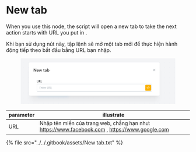 # New tab

When you use this node, the script will open a new tab to take the next action starts with URL you put in .

Khi bạn sử dụng nút này, tập lệnh sẽ mở một tab mới để thực hiện hành động tiếp theo bắt đầu bằng URL bạn nhập.



<figure><img src="../../.gitbook/assets/new tab.png" alt=""><figcaption></figcaption></figure>

| parameter | illustrate                                                                                     |
| --------- | ---------------------------------------------------------------------------------------------- |
| URL       | Nhập tên miền của trang web, chẳng hạn như: https://www.facebook.com , https://www.google.com  |

{% file src="../../.gitbook/assets/New tab.txt" %}
